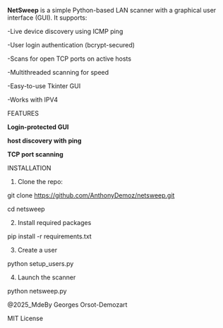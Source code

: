 **NetSweep** is a simple Python-based LAN scanner with a graphical user interface (GUI). It supports:

-Live device discovery using ICMP ping

-User login authentication (bcrypt-secured)

-Scans for open TCP ports on active hosts

-Multithreaded scanning for speed

-Easy-to-use Tkinter GUI

-Works with IPV4

FEATURES

**Login-protected GUI**

**host discovery with ping**

**TCP port scanning**

INSTALLATION

1. Clone the repo:
   
git clone https://github.com/AnthonyDemoz/netsweep.git

cd netsweep

2. Install required packages
   
pip install -r requirements.txt

3. Create a user

python setup_users.py

4. Launch the scanner

python netsweep.py

@2025_MdeBy Georges Orsot-Demozart

MIT License
